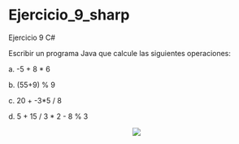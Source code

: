 # Ejercicio_9_sharp
Ejercicio 9 C#

Escribir un programa Java que calcule las siguientes operaciones:

a. -5 + 8 * 6

b. (55+9) % 9

c. 20 + -3*5 / 8

d. 5 + 15 / 3 * 2 - 8 % 3

<p align="center">
  <img src="https://user-images.githubusercontent.com/65538839/139241108-35ab302f-c35a-4ae7-9849-907366c63d6b.png">
</p>
